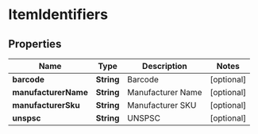 

# ItemIdentifiers


## Properties

| Name | Type | Description | Notes |
|------------ | ------------- | ------------- | -------------|
|**barcode** | **String** | Barcode |  [optional] |
|**manufacturerName** | **String** | Manufacturer Name |  [optional] |
|**manufacturerSku** | **String** | Manufacturer SKU |  [optional] |
|**unspsc** | **String** | UNSPSC |  [optional] |



